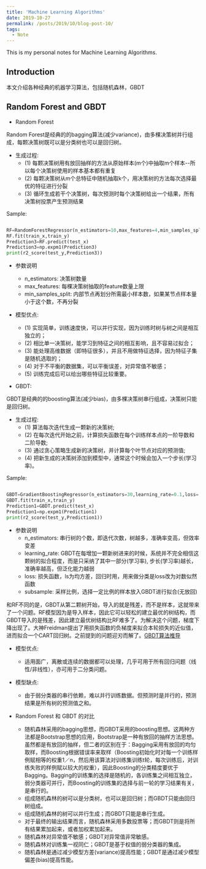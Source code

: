 ```yaml
---
title: 'Machine Learning Algorithms'
date: 2019-10-27
permalink: /posts/2019/10/blog-post-10/
tags:
  - Note
---
```


This is my personal notes for Machine Learning Algorithms.


Introduction
------
本文介绍各种经典的机器学习算法，包括随机森林，GBDT


Random Forest and GBDT
------
* Random Forest

Random Forest是经典的的bagging算法(减少variance)，由多棵决策树并行组成，每颗决策树既可以是分类树也可以是回归树。

* 生成过程:
  * (1) 每颗决策树用有放回抽样的方法从原始样本(m个)中抽取m个样本--所以每个决策树使用的样本基本都有重复
  * (2) 每颗决策树从m个总特征中随机抽取k个，用决策树的方法每次选择最优的特征进行分裂
  * (3) 循环生成若干个决策树，每次预测时每个决策树给出一个结果，所有决策树投票产生预测结果

Sample:

```python

RF=RandomForestRegressor(n_estimators=10,max_features=4,min_samples_split=30)
RF.fit(train_x,train_y)
Prediction3=RF.predict(test_x)
Prediction3=np.expm1(Prediction3)
print(r2_score(test_y,Prediction3))

```

* 参数说明
  * n_estimators: 决策树数量  
  * max_features: 每棵决策树抽取的feature数量上限  
  * min_samples_split: 内部节点再划分所需最小样本数，如果某节点样本量小于这个数，不再分裂  

* 模型优点:
  * (1) 实现简单，训练速度快，可以并行实现，因为训练时树与树之间是相互独立的；
  * (2) 相比单一决策树，能学习到特征之间的相互影响，且不容易过拟合；
  * (3) 能处理高维数据（即特征很多），并且不用做特征选择，因为特征子集是随机选取的；
  * (4) 对于不平衡的数据集，可以平衡误差，对异常值不敏感；
  * (5) 训练完成后可以给出哪些特征比较重要。


* GBDT:

GBDT是经典的的boosting算法(减少bias)，由多棵决策树串行组成，决策树只能是回归树。

* 生成过程:
  * (1) 算法每次迭代生成一颗新的决策树;
  * (2) 在每次迭代开始之前，计算损失函数在每个训练样本点的一阶导数和二阶导数;
  * (3) 通过贪心策略生成新的决策树，并计算每个叶节点对应的预测值;
  * (4) 把新生成的决策树添加到模型中，通常这个时候会加入一个步长(学习率)。

Sample:

```python

GBDT=GradientBoostingRegressor(n_estimators=30,learning_rate=0.1,loss='ls',subsample=1.0)
GBDT.fit(train_x,train_y)
Prediction1=GBDT.predict(test_x)
Prediction1=np.expm1(Prediction1)
print(r2_score(test_y,Prediction1))

```

* 参数说明
  * n_estimators: 串行树的个数，即迭代次数，树越多，准确率变高，但效率变差
  * learning_rate: GBDT在每增加一颗新树进来的时候，系统并不完全相信这颗树的拟合程度，而是只采纳了其中一部分(学习率), 步长(学习率)越长，准确率越高，但泛化能力越弱
  * loss: 损失函数，ls为均方差，回归时用，用来做分类是loss改为对数似然函数
  * subsample: 采样比例，选择一定比例的样本放入GBDT进行拟合(无放回)

和RF不同的是，GBDT从第二颗树开始，导入的就是残差，而不是样本，这就带来了一个问题。RF模型因为是导入样本，因此它可以轻松的建立最优的树结构，而GBDT导入的是残差，因此建立最优树结构比RF难多了。为解决这个问题，梯度下降出现了。大神Freidman提出了用损失函数的负梯度来拟合本轮损失的近似值，进而拟合一个CART回归树。之前提到的问题迎刃而解了。[GBDT算法推导](https://www.zybuluo.com/yxd/note/611571) 

* 模型优点:
  * 适用面广，离散或连续的数据都可以处理，几乎可用于所有回归问题（线性/非线性），亦可用于二分类问题。
* 模型缺点:
  * 由于弱分类器的串行依赖，难以并行训练数据。但预测时是并行的，预测结果是所有树的预测值之和。


* Random Forest 和 GBDT 的对比

  * 随机森林采用的bagging思想，而GBDT采用的boosting思想。这两种方法都是Bootstrap思想的应用，Bootstrap是一种有放回的抽样方法思想。虽然都是有放回的抽样，但二者的区别在于：Bagging采用有放回的均匀取样，而Boosting根据错误率来取样（Boosting初始化时对每一个训练样例赋相等的权重1／n，然后用该算法对训练集训练t轮，每次训练后，对训练失败的样例赋以较大的权重），因此Boosting的分类精度要优于Bagging。Bagging的训练集的选择是随机的，各训练集之间相互独立，弱分类器可并行，而Boosting的训练集的选择与前一轮的学习结果有关，是串行的。
  * 组成随机森林的树可以是分类树，也可以是回归树；而GBDT只能由回归树组成。
  * 组成随机森林的树可以并行生成；而GBDT只能是串行生成。
  * 对于最终的输出结果而言，随机森林采用多数投票等；而GBDT则是将所有结果累加起来，或者加权累加起来。
  * 随机森林对异常值不敏感；GBDT对异常值非常敏感。
  * 随机森林对训练集一视同仁；GBDT是基于权值的弱分类器的集成。
  * 随机森林是通过减少模型方差(variance)提高性能；GBDT是通过减少模型偏差(bias)提高性能。